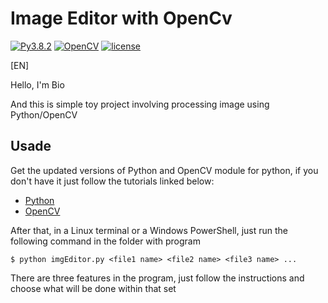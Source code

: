 # Image Editor with OpenCv
[![Py3.8.2](https://img.shields.io/badge/Python-3.8.2-blueviolet.svg)](https://docs.python.org/release/3.8.2/whatsnew/changelog.html#changelog)
[![OpenCV](https://img.shields.io/badge/openCV-4.3.0-blueviolet.svg)](https://opencv.org/opencv-4-3-0/)
[![license](https://img.shields.io/badge/license-MIT-blueviolet.svg)](https://github.com/biogui/simple-image-editor-with-openCV/blob/master/LICENSE)

[EN]

Hello, I'm Bio

And this is simple toy project involving processing image using Python/OpenCV

## Usade
Get the updated versions of Python and OpenCV module for python, if you don't have it just follow the tutorials linked below:
* [Python](https://realpython.com/installing-python/)
* [OpenCV](https://pypi.org/project/opencv-python/)

After that, in a Linux terminal or a Windows PowerShell, just run the following command in the folder with program

`$ python imgEditor.py <file1 name> <file2 name> <file3 name> ...`

There are three features in the program, just follow the instructions and choose what will be done within that set